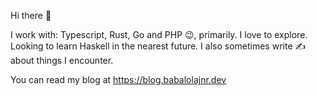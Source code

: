 Hi there 👋

I work with: Typescript, Rust, Go and PHP 😉, primarily. I love to explore. Looking to learn Haskell in the nearest future. I also sometimes write ✍️ about things I encounter. 

You can read my blog at https://blog.babalolajnr.dev
